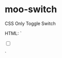 # moo-switch
CSS Only Toggle Switch

HTML:
`<div class="moo-switch">
	<input type="checkbox" class="moo-switch-input" id="example_1">
	<label for="example_1" class="moo-switch-btn">
		<span class="moo-switch-toggle"></span>
	</label>
</div>`

